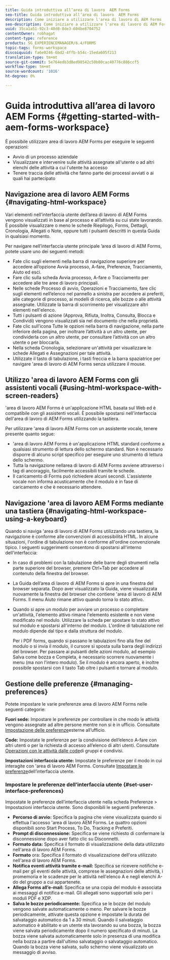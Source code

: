 ```yaml
---
title: Guida introduttiva all’area di lavoro  AEM Forms
seo-title: Guida introduttiva all’area di lavoro  AEM Forms
description: Come iniziare a utilizzare l'area di lavoro di AEM Forms  LiveCycle per gestire i processi di automazione aziendale.
seo-description: Come iniziare a utilizzare l'area di lavoro di AEM Forms  LiveCycle per gestire i processi di automazione aziendale.
uuid: 35ca1a51-92c3-40d8-8de3-604be8704752
contentOwner: robhagat
content-type: reference
products: SG_EXPERIENCEMANAGER/6.4/FORMS
topic-tags: forms-workspace
discoiquuid: fa6e0246-6bd2-4ffb-b54c-15eda605f213
translation-type: tm+mt
source-git-commit: 5e764edb3d8ed98542c50b80cac40776c886ccf5
workflow-type: tm+mt
source-wordcount: '1016'
ht-degree: 0%

---
```



# Guida introduttiva all’area di lavoro  AEM Forms {#getting-started-with-aem-forms-workspace}

È possibile utilizzare  area di lavoro AEM Forms per eseguire le seguenti operazioni:

* Avvio di un processo aziendale
* Visualizzare e intervenire sulle attività assegnate all&#39;utente o ad altri elenchi delle attività a cui l&#39;utente ha accesso
* Tenere traccia delle attività che fanno parte dei processi avviati o ai quali hai partecipato

## Navigazione  area di lavoro AEM Forms {#navigating-html-workspace}

Vari elementi nell’interfaccia utente dell’area di lavoro di  AEM Forms vengono visualizzati in base al processo e all’attività su cui state lavorando. È possibile visualizzare o meno le schede Riepilogo, Forms, Dettagli, Cronologia, Allegati o Note, oppure tutti i pulsanti descritti in questa Guida in qualsiasi momento.

Per navigare nell’interfaccia utente principale ’area di lavoro di AEM Forms, potete usare uno dei seguenti metodi:

* Fate clic sugli elementi nella barra di navigazione superiore per accedere all’opzione Avvia processo, A-fare, Preferenze, Tracciamento, Aiuto ed esci.
* Fare clic sulla scheda Avvia processo, A-fare o Tracciamento per accedere alle tre aree di lavoro principali.
* Nelle schede Processo di avvio, Operazioni e Tracciamento, fare clic sugli elementi nell’elenco nel pannello a sinistra per accedere ai preferiti, alle categorie di processo, ai modelli di ricerca, alle bozze o alle attività assegnate. Utilizzate la barra di scorrimento per visualizzare altri elementi nell&#39;elenco.
* Tutti i pulsanti di azione (Approva, Rifiuta, Inoltra, Consulta, Blocca e Condividi) vengono visualizzati sia nel documento che nella proprietà.
* Fate clic sull’icona Tutte le opzioni nella barra di navigazione, nella parte inferiore della pagina, per inoltrare l’attività a un altro utente, per condividerla con un altro utente, per consultare l’attività con un altro utente o per bloccarla.
* Nella scheda Cronologia, selezionare un&#39;attività per visualizzare le schede Allegati e Assegnazioni per tale attività.
* Utilizzate il tasto di tabulazione, i tasti freccia e la barra spaziatrice per navigare &#39;area di lavoro di AEM Forms senza utilizzare il mouse.

## Utilizzo &#39;area di lavoro AEM Forms con gli assistenti vocali {#using-html-workspace-with-screen-readers}

&#39;area di lavoro AEM Forms è un&#39;applicazione HTML basata sul Web ed è compatibile con gli assistenti vocali. È possibile spostarsi nell&#39;interfaccia dell&#39;area di lavoro di  AEM Forms utilizzando la tastiera.

Per utilizzare &#39;area di lavoro AEM Forms con un assistente vocale, tenere presente quanto segue:

* &#39;area di lavoro AEM Forms è un&#39;applicazione HTML standard conforme a qualsiasi strumento di lettura dello schermo standard. Non è necessario disporre di alcuno script specifico per eseguire uno strumento di lettura dello schermo.
* Tutta la navigazione nellarea di lavoro di AEM Forms avviene attraverso i tag di ancoraggio, facilmente accessibili tramite le schede.
* Il caricamento di Forms può richiedere alcuni secondi. L&#39;assistente vocale non informa acusticamente che il modulo è in fase di caricamento e che è necessario attendere.

## Navigazione &#39;area di lavoro AEM Forms mediante una tastiera {#navigating-html-workspace-using-a-keyboard}

Quando si naviga &#39;area di lavoro di AEM Forms utilizzando una tastiera, la navigazione è conforme alle convenzioni di accessibilità HTML. In alcune situazioni, l&#39;ordine di tabulazione non è conforme all&#39;ordine convenzionale tipico. I seguenti suggerimenti consentono di spostarsi all&#39;interno dell&#39;interfaccia:

* In caso di problemi con la tabulazione delle barre degli strumenti nella parte superiore del browser, premere Ctrl+Tab per accedere al contenuto della finestra del browser.
* La Guida dell’area di lavoro di  AEM Forms si apre in una finestra del browser separata. Dopo aver visualizzato la Guida, viene visualizzata nuovamente la finestra del browser che contiene &#39;area di lavoro di AEM Forms. Il menu Aiuto rimane attivo quando torna lo stato attivo.
* Quando si apre un modulo per avviare un processo o completare un&#39;attività, l&#39;elemento attivo rimane l&#39;elemento esistente e non viene modificato nel modulo. Utilizzare la scheda per spostare lo stato attivo sul modulo e spostarsi all&#39;interno del modulo. L&#39;ordine di tabulazione nel modulo dipende dal tipo e dalla struttura del modulo.

   Per i PDF forms, quando si passano le tabulazioni fino alla fine del modulo o si invia il modulo, il cursore si sposta sulla barra degli indirizzi del browser. Per passare ai pulsanti delle azioni modulo, ad esempio Salva come bozza e Completa, è necessario scorrere nuovamente i menu (ma non l&#39;intero modulo). Se il modulo è ancora aperto, è inoltre possibile spostarsi con il tasto Tab oltre i pulsanti e tornare al modulo.

## Gestione delle preferenze {#managing-preferences}

Potete impostare le varie preferenze  area di lavoro AEM Forms nelle seguenti categorie:

**Fuori sede:** Impostare le preferenze per controllare in che modo le attività vengono assegnate ad altre persone mentre non si è in ufficio. Consultate [Impostazione delle preferenze](/help/forms/using/todo-lists.md#setting-out-of-office-preferences)esterne all’ufficio.

**Code:** Impostate le preferenze per la condivisione dell’elenco A-fare con altri utenti o per la richiesta di accesso all’elenco di altri utenti. Consultate [Operazioni con le attività dalle code](/help/forms/using/todo-lists.md#working-with-tasks-from-group-and-shared-queues)di gruppi e condivisi.

**Impostazioni interfaccia utente:** Impostate le preferenze per il modo in cui interagite con &#39;area di lavoro AEM Forms. Consultate [Impostare le preferenze](#set-user-interface-preferences)dell’interfaccia utente.

### Impostare le preferenze dell’interfaccia utente {#set-user-interface-preferences}

Impostate le preferenze dell’interfaccia utente nella scheda Preferenze > Impostazioni interfaccia utente. Sono disponibili le seguenti preferenze.

* **Percorso di avvio:** Specifica la pagina che viene visualizzata quando si effettua l&#39;accesso &#39;area di lavoro AEM Forms. Le quattro opzioni disponibili sono Start Process, To Do, Tracking e Preferiti.
* **Prompt di disconnessione:** Specifica se viene richiesto di confermare la disconnessione dopo aver fatto clic su Disconnetti.
* **Formato data:** Specifica il formato di visualizzazione della data utilizzato nell&#39;area di lavoro  AEM Forms.
* **Formato** ora: Specifica il formato di visualizzazione dell&#39;ora utilizzato nell&#39;area di lavoro  AEM Forms.
* **Notifica eventi attività tramite e-mail:** Specifica se ricevere notifiche e-mail per gli eventi delle attività, comprese le assegnazioni delle attività, i promemoria e le scadenze per le attività nell&#39;elenco A e negli elenchi A-do del gruppo a cui appartenete.
* **Allega Forms all’e-mail:** Specifica se una copia del modulo è associata ai messaggi di notifica e-mail. Gli allegati sono supportati solo per i moduli PDF e XDP.
* **Salva le bozze periodicamente:** Specifica se le bozze del modulo vengono salvate automaticamente o meno. Per salvare le bozze periodicamente, attivate questa opzione e impostate la durata del salvataggio automatico da 1 a 30 minuti. Quando il salvataggio automatico è abilitato e un utente sta lavorando su una bozza, la bozza viene salvata periodicamente dopo il numero specificato di minuti. La bozza viene salvata automaticamente solo in presenza di una modifica nella bozza a partire dall&#39;ultimo salvataggio o salvataggio automatico. Quando la bozza viene salvata, sullo schermo viene visualizzato un messaggio di avviso.

